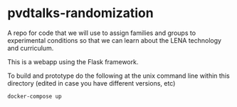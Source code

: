 # pvdtalks-randomization
A repo for code that we will use to assign families and groups to experimental conditions so that we can learn about the LENA technology and curriculum.

This is a webapp using the Flask framework.

To build and prototype do the following at the unix command line within this directory (edited in case you have different versions, etc)

```
docker-compose up
```
